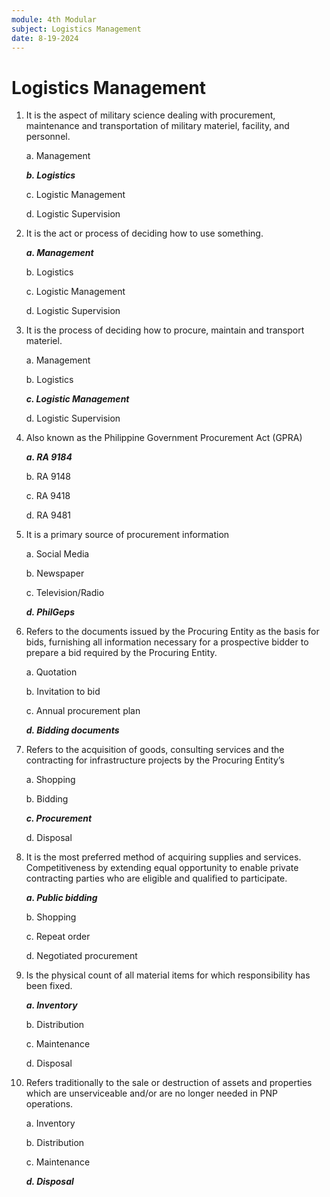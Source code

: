 ```yaml
---
module: 4th Modular
subject: Logistics Management
date: 8-19-2024
---
```


# Logistics Management

1. It is the aspect of military science dealing with procurement, maintenance and transportation of military materiel, facility, and personnel.

   a. Management

   **_b. Logistics_**

   c. Logistic Management

   d. Logistic Supervision

2. It is the act or process of deciding how to use something.

   **_a. Management_**

   b. Logistics

   c. Logistic Management

   d. Logistic Supervision

3. It is the process of deciding how to procure, maintain and transport materiel.

   a. Management

   b. Logistics

   **_c. Logistic Management_**

   d. Logistic Supervision

4. Also known as the Philippine Government Procurement Act (GPRA)

   **_a. RA 9184_**

   b. RA 9148

   c. RA 9418

   d. RA 9481

5. It is a primary source of procurement information

   a. Social Media

   b. Newspaper

   c. Television/Radio

   **_d. PhilGeps_**

6. Refers to the documents issued by the Procuring Entity as the basis for bids, furnishing all information necessary for a prospective bidder to prepare a bid required by the Procuring Entity.

   a. Quotation

   b. Invitation to bid

   c. Annual procurement plan

   **_d. Bidding documents_**

7. Refers to the acquisition of goods, consulting services and the contracting for infrastructure projects by the Procuring Entity’s

   a. Shopping

   b. Bidding

   **_c. Procurement_**

   d. Disposal

8. It is the most preferred method of acquiring supplies and services. Competitiveness by extending equal opportunity to enable private contracting parties who are eligible and qualified to participate.

   **_a. Public bidding_**

   b. Shopping

   c. Repeat order

   d. Negotiated procurement

9. Is the physical count of all material items for which responsibility has been fixed.

   **_a. Inventory_**

   b. Distribution

   c. Maintenance

   d. Disposal

10. Refers traditionally to the sale or destruction of assets and properties which are unserviceable and/or are no longer needed in PNP operations.

    a. Inventory

    b. Distribution

    c. Maintenance

    **_d. Disposal_**
